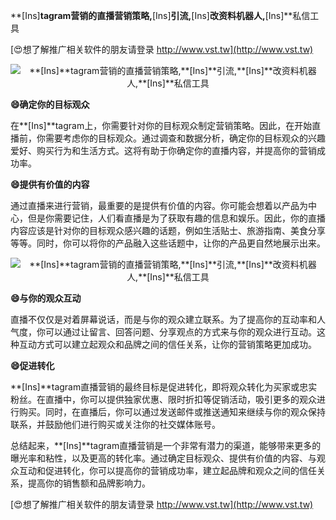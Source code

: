 **[Ins]**tagram营销的直播营销策略,**[Ins]**引流,**[Ins]**改资料机器人,**[Ins]**私信工具

[😍想了解推广相关软件的朋友请登录 http://www.vst.tw](http://www.vst.tw)

 <center><img src="https://vst.tw/MP4/tuiguang/png/4.png" alt="**[Ins]**tagram营销的直播营销策略,**[Ins]**引流,**[Ins]**改资料机器人,**[Ins]**私信工具"></center>

**😄确定你的目标观众**

在**[Ins]**tagram上，你需要针对你的目标观众制定营销策略。因此，在开始直播前，你需要考虑你的目标观众。通过调查和数据分析，确定你的目标观众的兴趣爱好、购买行为和生活方式。这将有助于你确定你的直播内容，并提高你的营销成功率。

**😄提供有价值的内容**

通过直播来进行营销，最重要的是提供有价值的内容。你可能会想着以产品为中心，但是你需要记住，人们看直播是为了获取有趣的信息和娱乐。因此，你的直播内容应该是针对你的目标观众感兴趣的话题，例如生活贴士、旅游指南、美食分享等等。同时，你可以将你的产品融入这些话题中，让你的产品更自然地展示出来。

 <center><img src="https://vst.tw/MP4/tuiguang/png/6.png" alt="**[Ins]**tagram营销的直播营销策略,**[Ins]**引流,**[Ins]**改资料机器人,**[Ins]**私信工具"></center>

**😄与你的观众互动**

直播不仅仅是对着屏幕说话，而是与你的观众建立联系。为了提高你的互动率和人气度，你可以通过让留言、回答问题、分享观点的方式来与你的观众进行互动。这种互动方式可以建立起观众和品牌之间的信任关系，让你的营销策略更加成功。

**😄促进转化**

**[Ins]**tagram直播营销的最终目标是促进转化，即将观众转化为买家或忠实粉丝。在直播中，你可以提供独家优惠、限时折扣等促销活动，吸引更多的观众进行购买。同时，在直播后，你可以通过发送邮件或推送通知来继续与你的观众保持联系，并鼓励他们进行购买或关注你的社交媒体账号。

总结起来，**[Ins]**tagram直播营销是一个非常有潜力的渠道，能够带来更多的曝光率和粘性，以及更高的转化率。通过确定目标观众、提供有价值的内容、与观众互动和促进转化，你可以提高你的营销成功率，建立起品牌和观众之间的信任关系，提高你的销售额和品牌影响力。

[😍想了解推广相关软件的朋友请登录 http://www.vst.tw](http://www.vst.tw)



